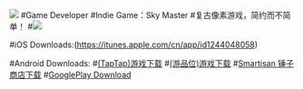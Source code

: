 ![](http://q3.qlogo.cn/g?b=qq&k=ZjZE1ydmvsexynVx2aibqlA&s=100&t=1481133217)
#Game Developer
#Indie Game：Sky Master
#复古像素游戏，简约而不简单！
#![](http://a2.qpic.cn/psb?/V12c0MEo2OUF9w/hAD2LEYy7bZMgdTdGnYij9QfXm*JnwQ*XCYAIYsPnCY!/b/dGwBAAAAAAAA&bo=AAT0AQAE9AERADc!&rf=viewer_4)

#iOS Downloads:(https://itunes.apple.com/cn/app/id1244048058)

#Android Downloads:
#[(TapTap)游戏下载](http://l.taptap.com/123/HSpzj1dt)
#[(游品位)游戏下载](http://s3.nie.netease.com/hxs1-ypw/apk/a63b0036bddd11e6944a525400b35fa1.apk)
#[Smartisan 锤子商店下载](http://app-img.smartisanos.cn/download/download.html?dl=http://res.smartisanos.cn/appstore-oss/com.LiuYizhou.SkyMaster/apk/B47C6194367901A3C1199962EF4ECA34.apk?)
#[GooglePlay Download](https://play.google.com/store/apps/details?id=com.LiuYizhou.SkyMaster)
